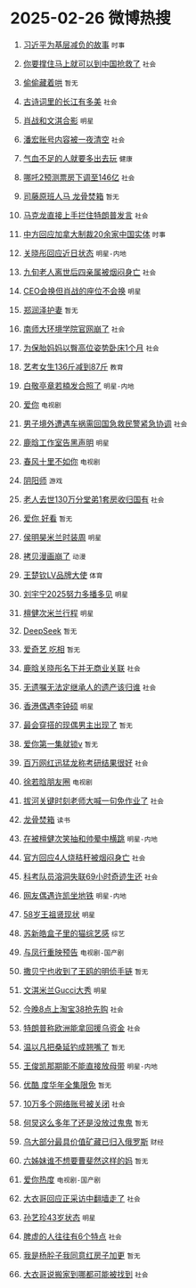 # 2025-02-26 微博热搜 
1. [习近平为基层减负的故事](https://m.weibo.cn/search?containerid=100103type%3D1%26t%3D10%26q%3D%23%E4%B9%A0%E8%BF%91%E5%B9%B3%E4%B8%BA%E5%9F%BA%E5%B1%82%E5%87%8F%E8%B4%9F%E7%9A%84%E6%95%85%E4%BA%8B%23&stream_entry_id=51&isnewpage=1&extparam=seat%3D1%26stream_entry_id%3D51%26pos%3D0%26cate%3D10103%26q%3D%2523%25E4%25B9%25A0%25E8%25BF%2591%25E5%25B9%25B3%25E4%25B8%25BA%25E5%259F%25BA%25E5%25B1%2582%25E5%2587%258F%25E8%25B4%259F%25E7%259A%2584%25E6%2595%2585%25E4%25BA%258B%2523%26dgr%3D0%26c_type%3D51%26filter_type%3Drealtimehot%26display_time%3D1740508455%26pre_seqid%3D174050845559903642777128) `时事` 

2. [你要撑住马上就可以到中国抢救了](https://m.weibo.cn/search?containerid=100103type%3D1%26t%3D10%26q%3D%23%E4%BD%A0%E8%A6%81%E6%92%91%E4%BD%8F%E9%A9%AC%E4%B8%8A%E5%B0%B1%E5%8F%AF%E4%BB%A5%E5%88%B0%E4%B8%AD%E5%9B%BD%E6%8A%A2%E6%95%91%E4%BA%86%23&stream_entry_id=31&isnewpage=1&extparam=seat%3D1%26c_type%3D31%26realpos%3D1%26cate%3D5001%26band_rank%3D1%26lcate%3D5001%26flag%3D2%26stream_entry_id%3D31%26q%3D%2523%25E4%25BD%25A0%25E8%25A6%2581%25E6%2592%2591%25E4%25BD%258F%25E9%25A9%25AC%25E4%25B8%258A%25E5%25B0%25B1%25E5%258F%25AF%25E4%25BB%25A5%25E5%2588%25B0%25E4%25B8%25AD%25E5%259B%25BD%25E6%258A%25A2%25E6%2595%2591%25E4%25BA%2586%2523%26dgr%3D0%26pos%3D0%26filter_type%3Drealtimehot%26display_time%3D1740508455%26pre_seqid%3D174050845559903642777128) `社会` 

3. [偷偷藏着哄](https://m.weibo.cn/search?containerid=100103type%3D1%26t%3D10%26q%3D%E5%81%B7%E5%81%B7%E8%97%8F%E7%9D%80%E5%93%84&stream_entry_id=31&isnewpage=1&extparam=seat%3D1%26c_type%3D31%26realpos%3D2%26cate%3D5001%26band_rank%3D2%26lcate%3D5001%26flag%3D2%26stream_entry_id%3D31%26q%3D%25E5%2581%25B7%25E5%2581%25B7%25E8%2597%258F%25E7%259D%2580%25E5%2593%2584%26dgr%3D0%26pos%3D1%26filter_type%3Drealtimehot%26display_time%3D1740508455%26pre_seqid%3D174050845559903642777128) `暂无` 

4. [古诗词里的长江有多美](https://m.weibo.cn/search?containerid=100103type%3D1%26t%3D10%26q%3D%23%E5%8F%A4%E8%AF%97%E8%AF%8D%E9%87%8C%E7%9A%84%E9%95%BF%E6%B1%9F%E6%9C%89%E5%A4%9A%E7%BE%8E%23&stream_entry_id=31&isnewpage=1&extparam=seat%3D1%26c_type%3D31%26realpos%3D3%26cate%3D5001%26band_rank%3D3%26lcate%3D5001%26flag%3D0%26stream_entry_id%3D31%26q%3D%2523%25E5%258F%25A4%25E8%25AF%2597%25E8%25AF%258D%25E9%2587%258C%25E7%259A%2584%25E9%2595%25BF%25E6%25B1%259F%25E6%259C%2589%25E5%25A4%259A%25E7%25BE%258E%2523%26dgr%3D0%26pos%3D2%26filter_type%3Drealtimehot%26display_time%3D1740508455%26pre_seqid%3D174050845559903642777128) `社会` 

5. [肖战和文淇合影](https://m.weibo.cn/search?containerid=100103type%3D1%26t%3D10%26q%3D%23%E8%82%96%E6%88%98%E5%92%8C%E6%96%87%E6%B7%87%E5%90%88%E5%BD%B1%23&stream_entry_id=31&isnewpage=1&extparam=seat%3D1%26c_type%3D31%26realpos%3D4%26cate%3D5001%26band_rank%3D4%26lcate%3D5001%26flag%3D16%26stream_entry_id%3D31%26q%3D%2523%25E8%2582%2596%25E6%2588%2598%25E5%2592%258C%25E6%2596%2587%25E6%25B7%2587%25E5%2590%2588%25E5%25BD%25B1%2523%26dgr%3D0%26pos%3D3%26filter_type%3Drealtimehot%26display_time%3D1740508455%26pre_seqid%3D174050845559903642777128) `明星` 

6. [潘宏账号内容被一夜清空](https://m.weibo.cn/search?containerid=100103type%3D1%26t%3D10%26q%3D%23%E6%BD%98%E5%AE%8F%E8%B4%A6%E5%8F%B7%E5%86%85%E5%AE%B9%E8%A2%AB%E4%B8%80%E5%A4%9C%E6%B8%85%E7%A9%BA%23&stream_entry_id=31&isnewpage=1&extparam=seat%3D1%26c_type%3D31%26realpos%3D5%26cate%3D5001%26band_rank%3D5%26lcate%3D5001%26flag%3D0%26stream_entry_id%3D31%26q%3D%2523%25E6%25BD%2598%25E5%25AE%258F%25E8%25B4%25A6%25E5%258F%25B7%25E5%2586%2585%25E5%25AE%25B9%25E8%25A2%25AB%25E4%25B8%2580%25E5%25A4%259C%25E6%25B8%2585%25E7%25A9%25BA%2523%26dgr%3D0%26pos%3D4%26filter_type%3Drealtimehot%26display_time%3D1740508455%26pre_seqid%3D174050845559903642777128) `社会` 

7. [气血不足的人就要多出去玩](https://m.weibo.cn/search?containerid=100103type%3D1%26t%3D10%26q%3D%23%E6%B0%94%E8%A1%80%E4%B8%8D%E8%B6%B3%E7%9A%84%E4%BA%BA%E5%B0%B1%E8%A6%81%E5%A4%9A%E5%87%BA%E5%8E%BB%E7%8E%A9%23&stream_entry_id=31&isnewpage=1&extparam=seat%3D1%26c_type%3D31%26realpos%3D6%26cate%3D5001%26band_rank%3D6%26lcate%3D5001%26flag%3D0%26stream_entry_id%3D31%26q%3D%2523%25E6%25B0%2594%25E8%25A1%2580%25E4%25B8%258D%25E8%25B6%25B3%25E7%259A%2584%25E4%25BA%25BA%25E5%25B0%25B1%25E8%25A6%2581%25E5%25A4%259A%25E5%2587%25BA%25E5%258E%25BB%25E7%258E%25A9%2523%26dgr%3D0%26pos%3D5%26filter_type%3Drealtimehot%26display_time%3D1740508455%26pre_seqid%3D174050845559903642777128) `健康` 

8. [哪吒2预测票房下调至146亿](https://m.weibo.cn/search?containerid=100103type%3D1%26t%3D10%26q%3D%23%E5%93%AA%E5%90%922%E9%A2%84%E6%B5%8B%E7%A5%A8%E6%88%BF%E4%B8%8B%E8%B0%83%E8%87%B3146%E4%BA%BF%23&stream_entry_id=31&isnewpage=1&extparam=seat%3D1%26c_type%3D31%26realpos%3D7%26cate%3D5001%26band_rank%3D7%26lcate%3D5001%26flag%3D2%26stream_entry_id%3D31%26q%3D%2523%25E5%2593%25AA%25E5%2590%25922%25E9%25A2%2584%25E6%25B5%258B%25E7%25A5%25A8%25E6%2588%25BF%25E4%25B8%258B%25E8%25B0%2583%25E8%2587%25B3146%25E4%25BA%25BF%2523%26dgr%3D0%26pos%3D6%26filter_type%3Drealtimehot%26display_time%3D1740508455%26pre_seqid%3D174050845559903642777128) `社会` 

9. [司藤原班人马 龙骨焚箱](https://m.weibo.cn/search?containerid=100103type%3D1%26t%3D10%26q%3D%E5%8F%B8%E8%97%A4%E5%8E%9F%E7%8F%AD%E4%BA%BA%E9%A9%AC+%E9%BE%99%E9%AA%A8%E7%84%9A%E7%AE%B1&stream_entry_id=31&isnewpage=1&extparam=seat%3D1%26c_type%3D31%26realpos%3D8%26cate%3D5001%26band_rank%3D8%26lcate%3D5001%26flag%3D2%26stream_entry_id%3D31%26q%3D%25E5%258F%25B8%25E8%2597%25A4%25E5%258E%259F%25E7%258F%25AD%25E4%25BA%25BA%25E9%25A9%25AC%2520%25E9%25BE%2599%25E9%25AA%25A8%25E7%2584%259A%25E7%25AE%25B1%26dgr%3D0%26pos%3D7%26filter_type%3Drealtimehot%26display_time%3D1740508455%26pre_seqid%3D174050845559903642777128) `暂无` 

10. [马克龙直接上手拦住特朗普发言](https://m.weibo.cn/search?containerid=100103type%3D1%26t%3D10%26q%3D%23%E9%A9%AC%E5%85%8B%E9%BE%99%E7%9B%B4%E6%8E%A5%E4%B8%8A%E6%89%8B%E6%8B%A6%E4%BD%8F%E7%89%B9%E6%9C%97%E6%99%AE%E5%8F%91%E8%A8%80%23&stream_entry_id=31&isnewpage=1&extparam=seat%3D1%26c_type%3D31%26realpos%3D9%26cate%3D5001%26band_rank%3D9%26lcate%3D5001%26flag%3D0%26stream_entry_id%3D31%26q%3D%2523%25E9%25A9%25AC%25E5%2585%258B%25E9%25BE%2599%25E7%259B%25B4%25E6%258E%25A5%25E4%25B8%258A%25E6%2589%258B%25E6%258B%25A6%25E4%25BD%258F%25E7%2589%25B9%25E6%259C%2597%25E6%2599%25AE%25E5%258F%2591%25E8%25A8%2580%2523%26dgr%3D0%26pos%3D8%26filter_type%3Drealtimehot%26display_time%3D1740508455%26pre_seqid%3D174050845559903642777128) `社会` 

11. [中方回应加拿大制裁20余家中国实体](https://m.weibo.cn/search?containerid=100103type%3D1%26t%3D10%26q%3D%23%E4%B8%AD%E6%96%B9%E5%9B%9E%E5%BA%94%E5%8A%A0%E6%8B%BF%E5%A4%A7%E5%88%B6%E8%A3%8120%E4%BD%99%E5%AE%B6%E4%B8%AD%E5%9B%BD%E5%AE%9E%E4%BD%93%23&stream_entry_id=31&isnewpage=1&extparam=seat%3D1%26c_type%3D31%26realpos%3D10%26cate%3D5001%26band_rank%3D10%26lcate%3D5001%26flag%3D1%26stream_entry_id%3D31%26q%3D%2523%25E4%25B8%25AD%25E6%2596%25B9%25E5%259B%259E%25E5%25BA%2594%25E5%258A%25A0%25E6%258B%25BF%25E5%25A4%25A7%25E5%2588%25B6%25E8%25A3%258120%25E4%25BD%2599%25E5%25AE%25B6%25E4%25B8%25AD%25E5%259B%25BD%25E5%25AE%259E%25E4%25BD%2593%2523%26dgr%3D0%26pos%3D9%26filter_type%3Drealtimehot%26display_time%3D1740508455%26pre_seqid%3D174050845559903642777128) `时事` 

12. [关晓彤回应近日状态](https://m.weibo.cn/search?containerid=100103type%3D1%26t%3D10%26q%3D%23%E5%85%B3%E6%99%93%E5%BD%A4%E5%9B%9E%E5%BA%94%E8%BF%91%E6%97%A5%E7%8A%B6%E6%80%81%23&stream_entry_id=31&isnewpage=1&extparam=seat%3D1%26c_type%3D31%26realpos%3D11%26cate%3D5001%26band_rank%3D11%26lcate%3D5001%26flag%3D2%26stream_entry_id%3D31%26q%3D%2523%25E5%2585%25B3%25E6%2599%2593%25E5%25BD%25A4%25E5%259B%259E%25E5%25BA%2594%25E8%25BF%2591%25E6%2597%25A5%25E7%258A%25B6%25E6%2580%2581%2523%26dgr%3D0%26pos%3D10%26filter_type%3Drealtimehot%26display_time%3D1740508455%26pre_seqid%3D174050845559903642777128) `明星-内地` 

13. [九旬老人离世后四亲属被烟闷身亡](https://m.weibo.cn/search?containerid=100103type%3D1%26t%3D10%26q%3D%23%E4%B9%9D%E6%97%AC%E8%80%81%E4%BA%BA%E7%A6%BB%E4%B8%96%E5%90%8E%E5%9B%9B%E4%BA%B2%E5%B1%9E%E8%A2%AB%E7%83%9F%E9%97%B7%E8%BA%AB%E4%BA%A1%23&stream_entry_id=31&isnewpage=1&extparam=seat%3D1%26c_type%3D31%26realpos%3D12%26cate%3D5001%26band_rank%3D12%26lcate%3D5001%26flag%3D2%26stream_entry_id%3D31%26q%3D%2523%25E4%25B9%259D%25E6%2597%25AC%25E8%2580%2581%25E4%25BA%25BA%25E7%25A6%25BB%25E4%25B8%2596%25E5%2590%258E%25E5%259B%259B%25E4%25BA%25B2%25E5%25B1%259E%25E8%25A2%25AB%25E7%2583%259F%25E9%2597%25B7%25E8%25BA%25AB%25E4%25BA%25A1%2523%26dgr%3D0%26pos%3D11%26filter_type%3Drealtimehot%26display_time%3D1740508455%26pre_seqid%3D174050845559903642777128) `社会` 

14. [CEO会换但肖战的座位不会换](https://m.weibo.cn/search?containerid=100103type%3D1%26t%3D10%26q%3D%23CEO%E4%BC%9A%E6%8D%A2%E4%BD%86%E8%82%96%E6%88%98%E7%9A%84%E5%BA%A7%E4%BD%8D%E4%B8%8D%E4%BC%9A%E6%8D%A2%23&stream_entry_id=31&isnewpage=1&extparam=seat%3D1%26c_type%3D31%26realpos%3D13%26cate%3D5001%26band_rank%3D13%26lcate%3D5001%26flag%3D0%26stream_entry_id%3D31%26q%3D%2523CEO%25E4%25BC%259A%25E6%258D%25A2%25E4%25BD%2586%25E8%2582%2596%25E6%2588%2598%25E7%259A%2584%25E5%25BA%25A7%25E4%25BD%258D%25E4%25B8%258D%25E4%25BC%259A%25E6%258D%25A2%2523%26dgr%3D0%26pos%3D12%26filter_type%3Drealtimehot%26display_time%3D1740508455%26pre_seqid%3D174050845559903642777128) `明星` 

15. [郑润泽护妻](https://m.weibo.cn/search?containerid=100103type%3D1%26t%3D10%26q%3D%E9%83%91%E6%B6%A6%E6%B3%BD%E6%8A%A4%E5%A6%BB&stream_entry_id=31&isnewpage=1&extparam=seat%3D1%26c_type%3D31%26realpos%3D14%26cate%3D5001%26band_rank%3D14%26lcate%3D5001%26flag%3D0%26stream_entry_id%3D31%26q%3D%25E9%2583%2591%25E6%25B6%25A6%25E6%25B3%25BD%25E6%258A%25A4%25E5%25A6%25BB%26dgr%3D0%26pos%3D13%26filter_type%3Drealtimehot%26display_time%3D1740508455%26pre_seqid%3D174050845559903642777128) `暂无` 

16. [南师大环境学院官网崩了](https://m.weibo.cn/search?containerid=100103type%3D1%26t%3D10%26q%3D%23%E5%8D%97%E5%B8%88%E5%A4%A7%E7%8E%AF%E5%A2%83%E5%AD%A6%E9%99%A2%E5%AE%98%E7%BD%91%E5%B4%A9%E4%BA%86%23&stream_entry_id=31&isnewpage=1&extparam=seat%3D1%26c_type%3D31%26realpos%3D15%26cate%3D5001%26band_rank%3D15%26lcate%3D5001%26flag%3D0%26stream_entry_id%3D31%26q%3D%2523%25E5%258D%2597%25E5%25B8%2588%25E5%25A4%25A7%25E7%258E%25AF%25E5%25A2%2583%25E5%25AD%25A6%25E9%2599%25A2%25E5%25AE%2598%25E7%25BD%2591%25E5%25B4%25A9%25E4%25BA%2586%2523%26dgr%3D0%26pos%3D14%26filter_type%3Drealtimehot%26display_time%3D1740508455%26pre_seqid%3D174050845559903642777128) `社会` 

17. [为保胎妈妈以臀高位姿势卧床1个月](https://m.weibo.cn/search?containerid=100103type%3D1%26t%3D10%26q%3D%23%E4%B8%BA%E4%BF%9D%E8%83%8E%E5%A6%88%E5%A6%88%E4%BB%A5%E8%87%80%E9%AB%98%E4%BD%8D%E5%A7%BF%E5%8A%BF%E5%8D%A7%E5%BA%8A1%E4%B8%AA%E6%9C%88%23&stream_entry_id=31&isnewpage=1&extparam=seat%3D1%26c_type%3D31%26realpos%3D16%26cate%3D5001%26band_rank%3D16%26lcate%3D5001%26flag%3D0%26stream_entry_id%3D31%26q%3D%2523%25E4%25B8%25BA%25E4%25BF%259D%25E8%2583%258E%25E5%25A6%2588%25E5%25A6%2588%25E4%25BB%25A5%25E8%2587%2580%25E9%25AB%2598%25E4%25BD%258D%25E5%25A7%25BF%25E5%258A%25BF%25E5%258D%25A7%25E5%25BA%258A1%25E4%25B8%25AA%25E6%259C%2588%2523%26dgr%3D0%26pos%3D15%26filter_type%3Drealtimehot%26display_time%3D1740508455%26pre_seqid%3D174050845559903642777128) `社会` 

18. [艺考女生136斤减到87斤](https://m.weibo.cn/search?containerid=100103type%3D1%26t%3D10%26q%3D%23%E8%89%BA%E8%80%83%E5%A5%B3%E7%94%9F136%E6%96%A4%E5%87%8F%E5%88%B087%E6%96%A4%23&stream_entry_id=31&isnewpage=1&extparam=seat%3D1%26c_type%3D31%26realpos%3D17%26cate%3D5001%26band_rank%3D17%26lcate%3D5001%26flag%3D0%26stream_entry_id%3D31%26q%3D%2523%25E8%2589%25BA%25E8%2580%2583%25E5%25A5%25B3%25E7%2594%259F136%25E6%2596%25A4%25E5%2587%258F%25E5%2588%25B087%25E6%2596%25A4%2523%26dgr%3D0%26pos%3D16%26filter_type%3Drealtimehot%26display_time%3D1740508455%26pre_seqid%3D174050845559903642777128) `教育` 

19. [白敬亭章若楠发合照了](https://m.weibo.cn/search?containerid=100103type%3D1%26t%3D10%26q%3D%23%E7%99%BD%E6%95%AC%E4%BA%AD%E7%AB%A0%E8%8B%A5%E6%A5%A0%E5%8F%91%E5%90%88%E7%85%A7%E4%BA%86%23&stream_entry_id=31&isnewpage=1&extparam=seat%3D1%26c_type%3D31%26realpos%3D18%26cate%3D5001%26band_rank%3D18%26lcate%3D5001%26flag%3D0%26stream_entry_id%3D31%26q%3D%2523%25E7%2599%25BD%25E6%2595%25AC%25E4%25BA%25AD%25E7%25AB%25A0%25E8%258B%25A5%25E6%25A5%25A0%25E5%258F%2591%25E5%2590%2588%25E7%2585%25A7%25E4%25BA%2586%2523%26dgr%3D0%26pos%3D17%26filter_type%3Drealtimehot%26display_time%3D1740508455%26pre_seqid%3D174050845559903642777128) `明星-内地` 

20. [爱你](https://m.weibo.cn/search?containerid=100103type%3D1%26t%3D10%26q%3D%E7%88%B1%E4%BD%A0&stream_entry_id=31&isnewpage=1&extparam=seat%3D1%26c_type%3D31%26realpos%3D19%26cate%3D5001%26band_rank%3D19%26lcate%3D5001%26flag%3D0%26stream_entry_id%3D31%26q%3D%25E7%2588%25B1%25E4%25BD%25A0%26dgr%3D0%26pos%3D18%26filter_type%3Drealtimehot%26display_time%3D1740508455%26pre_seqid%3D174050845559903642777128) `电视剧` 

21. [男子境外遭遇车祸需回国急救民警紧急协调](https://m.weibo.cn/search?containerid=100103type%3D1%26t%3D10%26q%3D%23%E7%94%B7%E5%AD%90%E5%A2%83%E5%A4%96%E9%81%AD%E9%81%87%E8%BD%A6%E7%A5%B8%E9%9C%80%E5%9B%9E%E5%9B%BD%E6%80%A5%E6%95%91%E6%B0%91%E8%AD%A6%E7%B4%A7%E6%80%A5%E5%8D%8F%E8%B0%83%23&stream_entry_id=31&isnewpage=1&extparam=seat%3D1%26c_type%3D31%26realpos%3D20%26cate%3D5001%26band_rank%3D20%26lcate%3D5001%26flag%3D0%26stream_entry_id%3D31%26q%3D%2523%25E7%2594%25B7%25E5%25AD%2590%25E5%25A2%2583%25E5%25A4%2596%25E9%2581%25AD%25E9%2581%2587%25E8%25BD%25A6%25E7%25A5%25B8%25E9%259C%2580%25E5%259B%259E%25E5%259B%25BD%25E6%2580%25A5%25E6%2595%2591%25E6%25B0%2591%25E8%25AD%25A6%25E7%25B4%25A7%25E6%2580%25A5%25E5%258D%258F%25E8%25B0%2583%2523%26dgr%3D0%26pos%3D19%26filter_type%3Drealtimehot%26display_time%3D1740508455%26pre_seqid%3D174050845559903642777128) `社会` 

22. [鹿晗工作室告黑声明](https://m.weibo.cn/search?containerid=100103type%3D1%26t%3D10%26q%3D%23%E9%B9%BF%E6%99%97%E5%B7%A5%E4%BD%9C%E5%AE%A4%E5%91%8A%E9%BB%91%E5%A3%B0%E6%98%8E%23&stream_entry_id=31&isnewpage=1&extparam=seat%3D1%26c_type%3D31%26realpos%3D21%26cate%3D5001%26band_rank%3D21%26lcate%3D5001%26flag%3D0%26stream_entry_id%3D31%26q%3D%2523%25E9%25B9%25BF%25E6%2599%2597%25E5%25B7%25A5%25E4%25BD%259C%25E5%25AE%25A4%25E5%2591%258A%25E9%25BB%2591%25E5%25A3%25B0%25E6%2598%258E%2523%26dgr%3D0%26pos%3D20%26filter_type%3Drealtimehot%26display_time%3D1740508455%26pre_seqid%3D174050845559903642777128) `明星` 

23. [春风十里不如你](https://m.weibo.cn/search?containerid=100103type%3D1%26t%3D10%26q%3D%E6%98%A5%E9%A3%8E%E5%8D%81%E9%87%8C%E4%B8%8D%E5%A6%82%E4%BD%A0&stream_entry_id=31&isnewpage=1&extparam=seat%3D1%26c_type%3D31%26realpos%3D22%26cate%3D5001%26band_rank%3D22%26lcate%3D5001%26flag%3D1%26stream_entry_id%3D31%26q%3D%25E6%2598%25A5%25E9%25A3%258E%25E5%258D%2581%25E9%2587%258C%25E4%25B8%258D%25E5%25A6%2582%25E4%25BD%25A0%26dgr%3D0%26pos%3D21%26filter_type%3Drealtimehot%26display_time%3D1740508455%26pre_seqid%3D174050845559903642777128) `电视剧` 

24. [阴阳师](https://m.weibo.cn/search?containerid=100103type%3D1%26t%3D10%26q%3D%E9%98%B4%E9%98%B3%E5%B8%88&stream_entry_id=31&isnewpage=1&extparam=seat%3D1%26c_type%3D31%26realpos%3D23%26cate%3D5001%26band_rank%3D23%26lcate%3D5001%26flag%3D0%26stream_entry_id%3D31%26q%3D%25E9%2598%25B4%25E9%2598%25B3%25E5%25B8%2588%26dgr%3D0%26pos%3D22%26filter_type%3Drealtimehot%26display_time%3D1740508455%26pre_seqid%3D174050845559903642777128) `游戏` 

25. [老人去世130万分堂弟1套房收归国有](https://m.weibo.cn/search?containerid=100103type%3D1%26t%3D10%26q%3D%23%E8%80%81%E4%BA%BA%E5%8E%BB%E4%B8%96130%E4%B8%87%E5%88%86%E5%A0%82%E5%BC%9F1%E5%A5%97%E6%88%BF%E6%94%B6%E5%BD%92%E5%9B%BD%E6%9C%89%23&stream_entry_id=31&isnewpage=1&extparam=seat%3D1%26c_type%3D31%26realpos%3D24%26cate%3D5001%26band_rank%3D24%26lcate%3D5001%26flag%3D1%26stream_entry_id%3D31%26q%3D%2523%25E8%2580%2581%25E4%25BA%25BA%25E5%258E%25BB%25E4%25B8%2596130%25E4%25B8%2587%25E5%2588%2586%25E5%25A0%2582%25E5%25BC%259F1%25E5%25A5%2597%25E6%2588%25BF%25E6%2594%25B6%25E5%25BD%2592%25E5%259B%25BD%25E6%259C%2589%2523%26dgr%3D0%26pos%3D23%26filter_type%3Drealtimehot%26display_time%3D1740508455%26pre_seqid%3D174050845559903642777128) `社会` 

26. [爱你 好看](https://m.weibo.cn/search?containerid=100103type%3D1%26t%3D10%26q%3D%E7%88%B1%E4%BD%A0+%E5%A5%BD%E7%9C%8B&stream_entry_id=31&isnewpage=1&extparam=seat%3D1%26c_type%3D31%26realpos%3D25%26cate%3D5001%26band_rank%3D25%26lcate%3D5001%26flag%3D1%26stream_entry_id%3D31%26q%3D%25E7%2588%25B1%25E4%25BD%25A0%2520%25E5%25A5%25BD%25E7%259C%258B%26dgr%3D0%26pos%3D24%26filter_type%3Drealtimehot%26display_time%3D1740508455%26pre_seqid%3D174050845559903642777128) `暂无` 

27. [侯明昊米兰时装周](https://m.weibo.cn/search?containerid=100103type%3D1%26t%3D10%26q%3D%23%E4%BE%AF%E6%98%8E%E6%98%8A%E7%B1%B3%E5%85%B0%E6%97%B6%E8%A3%85%E5%91%A8%23&stream_entry_id=31&isnewpage=1&extparam=seat%3D1%26c_type%3D31%26realpos%3D26%26cate%3D5001%26band_rank%3D26%26lcate%3D5001%26flag%3D1%26stream_entry_id%3D31%26q%3D%2523%25E4%25BE%25AF%25E6%2598%258E%25E6%2598%258A%25E7%25B1%25B3%25E5%2585%25B0%25E6%2597%25B6%25E8%25A3%2585%25E5%2591%25A8%2523%26dgr%3D0%26pos%3D25%26filter_type%3Drealtimehot%26display_time%3D1740508455%26pre_seqid%3D174050845559903642777128) `明星` 

28. [拷贝漫画崩了](https://m.weibo.cn/search?containerid=100103type%3D1%26t%3D10%26q%3D%E6%8B%B7%E8%B4%9D%E6%BC%AB%E7%94%BB%E5%B4%A9%E4%BA%86&stream_entry_id=31&isnewpage=1&extparam=seat%3D1%26c_type%3D31%26realpos%3D27%26cate%3D5001%26band_rank%3D27%26lcate%3D5001%26flag%3D0%26stream_entry_id%3D31%26q%3D%25E6%258B%25B7%25E8%25B4%259D%25E6%25BC%25AB%25E7%2594%25BB%25E5%25B4%25A9%25E4%25BA%2586%26dgr%3D0%26pos%3D26%26filter_type%3Drealtimehot%26display_time%3D1740508455%26pre_seqid%3D174050845559903642777128) `动漫` 

29. [王楚钦LV品牌大使](https://m.weibo.cn/search?containerid=100103type%3D1%26t%3D10%26q%3D%23%E7%8E%8B%E6%A5%9A%E9%92%A6LV%E5%93%81%E7%89%8C%E5%A4%A7%E4%BD%BF%23&stream_entry_id=31&isnewpage=1&extparam=seat%3D1%26c_type%3D31%26realpos%3D28%26cate%3D5001%26band_rank%3D28%26lcate%3D5001%26flag%3D0%26stream_entry_id%3D31%26q%3D%2523%25E7%258E%258B%25E6%25A5%259A%25E9%2592%25A6LV%25E5%2593%2581%25E7%2589%258C%25E5%25A4%25A7%25E4%25BD%25BF%2523%26dgr%3D0%26pos%3D27%26filter_type%3Drealtimehot%26display_time%3D1740508455%26pre_seqid%3D174050845559903642777128) `体育` 

30. [刘宇宁2025努力多播多见](https://m.weibo.cn/search?containerid=100103type%3D1%26t%3D10%26q%3D%23%E5%88%98%E5%AE%87%E5%AE%812025%E5%8A%AA%E5%8A%9B%E5%A4%9A%E6%92%AD%E5%A4%9A%E8%A7%81%23&stream_entry_id=31&isnewpage=1&extparam=seat%3D1%26c_type%3D31%26realpos%3D29%26cate%3D5001%26band_rank%3D29%26lcate%3D5001%26flag%3D1%26stream_entry_id%3D31%26q%3D%2523%25E5%2588%2598%25E5%25AE%2587%25E5%25AE%25812025%25E5%258A%25AA%25E5%258A%259B%25E5%25A4%259A%25E6%2592%25AD%25E5%25A4%259A%25E8%25A7%2581%2523%26dgr%3D0%26pos%3D28%26filter_type%3Drealtimehot%26display_time%3D1740508455%26pre_seqid%3D174050845559903642777128) `明星` 

31. [檀健次米兰行程](https://m.weibo.cn/search?containerid=100103type%3D1%26t%3D10%26q%3D%23%E6%AA%80%E5%81%A5%E6%AC%A1%E7%B1%B3%E5%85%B0%E8%A1%8C%E7%A8%8B%23&stream_entry_id=31&isnewpage=1&extparam=seat%3D1%26c_type%3D31%26realpos%3D30%26cate%3D5001%26band_rank%3D30%26lcate%3D5001%26flag%3D1%26stream_entry_id%3D31%26q%3D%2523%25E6%25AA%2580%25E5%2581%25A5%25E6%25AC%25A1%25E7%25B1%25B3%25E5%2585%25B0%25E8%25A1%258C%25E7%25A8%258B%2523%26dgr%3D0%26pos%3D29%26filter_type%3Drealtimehot%26display_time%3D1740508455%26pre_seqid%3D174050845559903642777128) `明星` 

32. [DeepSeek](https://m.weibo.cn/search?containerid=100103type%3D1%26t%3D10%26q%3DDeepSeek&stream_entry_id=31&isnewpage=1&extparam=seat%3D1%26c_type%3D31%26realpos%3D31%26cate%3D5001%26band_rank%3D31%26lcate%3D5001%26flag%3D1%26stream_entry_id%3D31%26q%3DDeepSeek%26dgr%3D0%26pos%3D30%26filter_type%3Drealtimehot%26display_time%3D1740508455%26pre_seqid%3D174050845559903642777128) `暂无` 

33. [爱奇艺 吃相](https://m.weibo.cn/search?containerid=100103type%3D1%26t%3D10%26q%3D%E7%88%B1%E5%A5%87%E8%89%BA+%E5%90%83%E7%9B%B8&stream_entry_id=31&isnewpage=1&extparam=seat%3D1%26c_type%3D31%26realpos%3D32%26cate%3D5001%26band_rank%3D32%26lcate%3D5001%26flag%3D0%26stream_entry_id%3D31%26q%3D%25E7%2588%25B1%25E5%25A5%2587%25E8%2589%25BA%2520%25E5%2590%2583%25E7%259B%25B8%26dgr%3D0%26pos%3D31%26filter_type%3Drealtimehot%26display_time%3D1740508455%26pre_seqid%3D174050845559903642777128) `暂无` 

34. [鹿晗关晓彤名下并无商业关联](https://m.weibo.cn/search?containerid=100103type%3D1%26t%3D10%26q%3D%23%E9%B9%BF%E6%99%97%E5%85%B3%E6%99%93%E5%BD%A4%E5%90%8D%E4%B8%8B%E5%B9%B6%E6%97%A0%E5%95%86%E4%B8%9A%E5%85%B3%E8%81%94%23&stream_entry_id=31&isnewpage=1&extparam=seat%3D1%26c_type%3D31%26realpos%3D33%26cate%3D5001%26band_rank%3D33%26lcate%3D5001%26flag%3D0%26stream_entry_id%3D31%26q%3D%2523%25E9%25B9%25BF%25E6%2599%2597%25E5%2585%25B3%25E6%2599%2593%25E5%25BD%25A4%25E5%2590%258D%25E4%25B8%258B%25E5%25B9%25B6%25E6%2597%25A0%25E5%2595%2586%25E4%25B8%259A%25E5%2585%25B3%25E8%2581%2594%2523%26dgr%3D0%26pos%3D32%26filter_type%3Drealtimehot%26display_time%3D1740508455%26pre_seqid%3D174050845559903642777128) `社会` 

35. [无遗嘱无法定继承人的遗产该归谁](https://m.weibo.cn/search?containerid=100103type%3D1%26t%3D10%26q%3D%23%E6%97%A0%E9%81%97%E5%98%B1%E6%97%A0%E6%B3%95%E5%AE%9A%E7%BB%A7%E6%89%BF%E4%BA%BA%E7%9A%84%E9%81%97%E4%BA%A7%E8%AF%A5%E5%BD%92%E8%B0%81%23&stream_entry_id=31&isnewpage=1&extparam=seat%3D1%26c_type%3D31%26realpos%3D34%26cate%3D5001%26band_rank%3D34%26lcate%3D5001%26flag%3D1%26stream_entry_id%3D31%26q%3D%2523%25E6%2597%25A0%25E9%2581%2597%25E5%2598%25B1%25E6%2597%25A0%25E6%25B3%2595%25E5%25AE%259A%25E7%25BB%25A7%25E6%2589%25BF%25E4%25BA%25BA%25E7%259A%2584%25E9%2581%2597%25E4%25BA%25A7%25E8%25AF%25A5%25E5%25BD%2592%25E8%25B0%2581%2523%26dgr%3D0%26pos%3D33%26filter_type%3Drealtimehot%26display_time%3D1740508455%26pre_seqid%3D174050845559903642777128) `社会` 

36. [香港偶遇李钟硕](https://m.weibo.cn/search?containerid=100103type%3D1%26t%3D10%26q%3D%23%E9%A6%99%E6%B8%AF%E5%81%B6%E9%81%87%E6%9D%8E%E9%92%9F%E7%A1%95%23&stream_entry_id=31&isnewpage=1&extparam=seat%3D1%26c_type%3D31%26realpos%3D35%26cate%3D5001%26band_rank%3D35%26lcate%3D5001%26flag%3D0%26stream_entry_id%3D31%26q%3D%2523%25E9%25A6%2599%25E6%25B8%25AF%25E5%2581%25B6%25E9%2581%2587%25E6%259D%258E%25E9%2592%259F%25E7%25A1%2595%2523%26dgr%3D0%26pos%3D34%26filter_type%3Drealtimehot%26display_time%3D1740508455%26pre_seqid%3D174050845559903642777128) `明星` 

37. [最会穿搭的现偶男主出现了](https://m.weibo.cn/search?containerid=100103type%3D1%26t%3D10%26q%3D%E6%9C%80%E4%BC%9A%E7%A9%BF%E6%90%AD%E7%9A%84%E7%8E%B0%E5%81%B6%E7%94%B7%E4%B8%BB%E5%87%BA%E7%8E%B0%E4%BA%86&stream_entry_id=31&isnewpage=1&extparam=seat%3D1%26c_type%3D31%26realpos%3D36%26cate%3D5001%26band_rank%3D36%26lcate%3D5001%26flag%3D0%26stream_entry_id%3D31%26q%3D%25E6%259C%2580%25E4%25BC%259A%25E7%25A9%25BF%25E6%2590%25AD%25E7%259A%2584%25E7%258E%25B0%25E5%2581%25B6%25E7%2594%25B7%25E4%25B8%25BB%25E5%2587%25BA%25E7%258E%25B0%25E4%25BA%2586%26dgr%3D0%26pos%3D35%26filter_type%3Drealtimehot%26display_time%3D1740508455%26pre_seqid%3D174050845559903642777128) `暂无` 

38. [爱你第一集就锁v](https://m.weibo.cn/search?containerid=100103type%3D1%26t%3D10%26q%3D%E7%88%B1%E4%BD%A0%E7%AC%AC%E4%B8%80%E9%9B%86%E5%B0%B1%E9%94%81v&stream_entry_id=31&isnewpage=1&extparam=seat%3D1%26c_type%3D31%26realpos%3D37%26cate%3D5001%26band_rank%3D37%26lcate%3D5001%26flag%3D0%26stream_entry_id%3D31%26q%3D%25E7%2588%25B1%25E4%25BD%25A0%25E7%25AC%25AC%25E4%25B8%2580%25E9%259B%2586%25E5%25B0%25B1%25E9%2594%2581v%26dgr%3D0%26pos%3D36%26filter_type%3Drealtimehot%26display_time%3D1740508455%26pre_seqid%3D174050845559903642777128) `暂无` 

39. [百万网红迅猛龙称考研结果很好](https://m.weibo.cn/search?containerid=100103type%3D1%26t%3D10%26q%3D%23%E7%99%BE%E4%B8%87%E7%BD%91%E7%BA%A2%E8%BF%85%E7%8C%9B%E9%BE%99%E7%A7%B0%E8%80%83%E7%A0%94%E7%BB%93%E6%9E%9C%E5%BE%88%E5%A5%BD%23&stream_entry_id=31&isnewpage=1&extparam=seat%3D1%26c_type%3D31%26realpos%3D38%26cate%3D5001%26band_rank%3D38%26lcate%3D5001%26flag%3D0%26stream_entry_id%3D31%26q%3D%2523%25E7%2599%25BE%25E4%25B8%2587%25E7%25BD%2591%25E7%25BA%25A2%25E8%25BF%2585%25E7%258C%259B%25E9%25BE%2599%25E7%25A7%25B0%25E8%2580%2583%25E7%25A0%2594%25E7%25BB%2593%25E6%259E%259C%25E5%25BE%2588%25E5%25A5%25BD%2523%26dgr%3D0%26pos%3D37%26filter_type%3Drealtimehot%26display_time%3D1740508455%26pre_seqid%3D174050845559903642777128) `社会` 

40. [徐若晗朋友圈](https://m.weibo.cn/search?containerid=100103type%3D1%26t%3D10%26q%3D%E5%BE%90%E8%8B%A5%E6%99%97%E6%9C%8B%E5%8F%8B%E5%9C%88&stream_entry_id=31&isnewpage=1&extparam=seat%3D1%26c_type%3D31%26realpos%3D39%26cate%3D5001%26band_rank%3D39%26lcate%3D5001%26flag%3D0%26stream_entry_id%3D31%26q%3D%25E5%25BE%2590%25E8%258B%25A5%25E6%2599%2597%25E6%259C%258B%25E5%258F%258B%25E5%259C%2588%26dgr%3D0%26pos%3D38%26filter_type%3Drealtimehot%26display_time%3D1740508455%26pre_seqid%3D174050845559903642777128) `电视剧` 

41. [拔河关键时刻老师大喊一句免作业了](https://m.weibo.cn/search?containerid=100103type%3D1%26t%3D10%26q%3D%23%E6%8B%94%E6%B2%B3%E5%85%B3%E9%94%AE%E6%97%B6%E5%88%BB%E8%80%81%E5%B8%88%E5%A4%A7%E5%96%8A%E4%B8%80%E5%8F%A5%E5%85%8D%E4%BD%9C%E4%B8%9A%E4%BA%86%23&stream_entry_id=31&isnewpage=1&extparam=seat%3D1%26c_type%3D31%26realpos%3D40%26cate%3D5001%26band_rank%3D40%26lcate%3D5001%26flag%3D1%26stream_entry_id%3D31%26q%3D%2523%25E6%258B%2594%25E6%25B2%25B3%25E5%2585%25B3%25E9%2594%25AE%25E6%2597%25B6%25E5%2588%25BB%25E8%2580%2581%25E5%25B8%2588%25E5%25A4%25A7%25E5%2596%258A%25E4%25B8%2580%25E5%258F%25A5%25E5%2585%258D%25E4%25BD%259C%25E4%25B8%259A%25E4%25BA%2586%2523%26dgr%3D0%26pos%3D39%26filter_type%3Drealtimehot%26display_time%3D1740508455%26pre_seqid%3D174050845559903642777128) `社会` 

42. [龙骨焚箱](https://m.weibo.cn/search?containerid=100103type%3D1%26t%3D10%26q%3D%E9%BE%99%E9%AA%A8%E7%84%9A%E7%AE%B1&stream_entry_id=31&isnewpage=1&extparam=seat%3D1%26c_type%3D31%26realpos%3D41%26cate%3D5001%26band_rank%3D41%26lcate%3D5001%26flag%3D0%26stream_entry_id%3D31%26q%3D%25E9%25BE%2599%25E9%25AA%25A8%25E7%2584%259A%25E7%25AE%25B1%26dgr%3D0%26pos%3D40%26filter_type%3Drealtimehot%26display_time%3D1740508455%26pre_seqid%3D174050845559903642777128) `读书` 

43. [在被檀健次笑抽和帅晕中横跳](https://m.weibo.cn/search?containerid=100103type%3D1%26t%3D10%26q%3D%E5%9C%A8%E8%A2%AB%E6%AA%80%E5%81%A5%E6%AC%A1%E7%AC%91%E6%8A%BD%E5%92%8C%E5%B8%85%E6%99%95%E4%B8%AD%E6%A8%AA%E8%B7%B3&stream_entry_id=31&isnewpage=1&extparam=seat%3D1%26c_type%3D31%26realpos%3D42%26cate%3D5001%26band_rank%3D42%26lcate%3D5001%26flag%3D0%26stream_entry_id%3D31%26q%3D%25E5%259C%25A8%25E8%25A2%25AB%25E6%25AA%2580%25E5%2581%25A5%25E6%25AC%25A1%25E7%25AC%2591%25E6%258A%25BD%25E5%2592%258C%25E5%25B8%2585%25E6%2599%2595%25E4%25B8%25AD%25E6%25A8%25AA%25E8%25B7%25B3%26dgr%3D0%26pos%3D41%26filter_type%3Drealtimehot%26display_time%3D1740508455%26pre_seqid%3D174050845559903642777128) `明星-内地` 

44. [官方回应4人烧秸秆被烟闷身亡](https://m.weibo.cn/search?containerid=100103type%3D1%26t%3D10%26q%3D%23%E5%AE%98%E6%96%B9%E5%9B%9E%E5%BA%944%E4%BA%BA%E7%83%A7%E7%A7%B8%E7%A7%86%E8%A2%AB%E7%83%9F%E9%97%B7%E8%BA%AB%E4%BA%A1%23&stream_entry_id=31&isnewpage=1&extparam=seat%3D1%26c_type%3D31%26realpos%3D43%26cate%3D5001%26band_rank%3D43%26lcate%3D5001%26flag%3D0%26stream_entry_id%3D31%26q%3D%2523%25E5%25AE%2598%25E6%2596%25B9%25E5%259B%259E%25E5%25BA%25944%25E4%25BA%25BA%25E7%2583%25A7%25E7%25A7%25B8%25E7%25A7%2586%25E8%25A2%25AB%25E7%2583%259F%25E9%2597%25B7%25E8%25BA%25AB%25E4%25BA%25A1%2523%26dgr%3D0%26pos%3D42%26filter_type%3Drealtimehot%26display_time%3D1740508455%26pre_seqid%3D174050845559903642777128) `社会` 

45. [科考队员溶洞失联69小时奇迹生还](https://m.weibo.cn/search?containerid=100103type%3D1%26t%3D10%26q%3D%23%E7%A7%91%E8%80%83%E9%98%9F%E5%91%98%E6%BA%B6%E6%B4%9E%E5%A4%B1%E8%81%9469%E5%B0%8F%E6%97%B6%E5%A5%87%E8%BF%B9%E7%94%9F%E8%BF%98%23&stream_entry_id=31&isnewpage=1&extparam=seat%3D1%26c_type%3D31%26realpos%3D44%26cate%3D5001%26band_rank%3D44%26lcate%3D5001%26flag%3D0%26stream_entry_id%3D31%26q%3D%2523%25E7%25A7%2591%25E8%2580%2583%25E9%2598%259F%25E5%2591%2598%25E6%25BA%25B6%25E6%25B4%259E%25E5%25A4%25B1%25E8%2581%259469%25E5%25B0%258F%25E6%2597%25B6%25E5%25A5%2587%25E8%25BF%25B9%25E7%2594%259F%25E8%25BF%2598%2523%26dgr%3D0%26pos%3D43%26filter_type%3Drealtimehot%26display_time%3D1740508455%26pre_seqid%3D174050845559903642777128) `社会` 

46. [网友偶遇许凯坐地铁](https://m.weibo.cn/search?containerid=100103type%3D1%26t%3D10%26q%3D%23%E7%BD%91%E5%8F%8B%E5%81%B6%E9%81%87%E8%AE%B8%E5%87%AF%E5%9D%90%E5%9C%B0%E9%93%81%23&stream_entry_id=31&isnewpage=1&extparam=seat%3D1%26c_type%3D31%26realpos%3D45%26cate%3D5001%26band_rank%3D45%26lcate%3D5001%26flag%3D0%26stream_entry_id%3D31%26q%3D%2523%25E7%25BD%2591%25E5%258F%258B%25E5%2581%25B6%25E9%2581%2587%25E8%25AE%25B8%25E5%2587%25AF%25E5%259D%2590%25E5%259C%25B0%25E9%2593%2581%2523%26dgr%3D0%26pos%3D44%26filter_type%3Drealtimehot%26display_time%3D1740508455%26pre_seqid%3D174050845559903642777128) `明星-内地` 

47. [58岁王祖贤现状](https://m.weibo.cn/search?containerid=100103type%3D1%26t%3D10%26q%3D%2358%E5%B2%81%E7%8E%8B%E7%A5%96%E8%B4%A4%E7%8E%B0%E7%8A%B6%23&stream_entry_id=31&isnewpage=1&extparam=seat%3D1%26c_type%3D31%26realpos%3D46%26cate%3D5001%26band_rank%3D46%26lcate%3D5001%26flag%3D0%26stream_entry_id%3D31%26q%3D%252358%25E5%25B2%2581%25E7%258E%258B%25E7%25A5%2596%25E8%25B4%25A4%25E7%258E%25B0%25E7%258A%25B6%2523%26dgr%3D0%26pos%3D45%26filter_type%3Drealtimehot%26display_time%3D1740508455%26pre_seqid%3D174050845559903642777128) `明星` 

48. [苏新皓盒子里的猫综艺感](https://m.weibo.cn/search?containerid=100103type%3D1%26t%3D10%26q%3D%23%E8%8B%8F%E6%96%B0%E7%9A%93%E7%9B%92%E5%AD%90%E9%87%8C%E7%9A%84%E7%8C%AB%E7%BB%BC%E8%89%BA%E6%84%9F%23&stream_entry_id=31&isnewpage=1&extparam=seat%3D1%26c_type%3D31%26realpos%3D47%26cate%3D5001%26band_rank%3D47%26lcate%3D5001%26flag%3D1%26stream_entry_id%3D31%26q%3D%2523%25E8%258B%258F%25E6%2596%25B0%25E7%259A%2593%25E7%259B%2592%25E5%25AD%2590%25E9%2587%258C%25E7%259A%2584%25E7%258C%25AB%25E7%25BB%25BC%25E8%2589%25BA%25E6%2584%259F%2523%26dgr%3D0%26pos%3D46%26filter_type%3Drealtimehot%26display_time%3D1740508455%26pre_seqid%3D174050845559903642777128) `综艺` 

49. [与凤行重映预告](https://m.weibo.cn/search?containerid=100103type%3D1%26t%3D10%26q%3D%23%E4%B8%8E%E5%87%A4%E8%A1%8C%E9%87%8D%E6%98%A0%E9%A2%84%E5%91%8A%23&stream_entry_id=31&isnewpage=1&extparam=seat%3D1%26c_type%3D31%26realpos%3D48%26cate%3D5001%26band_rank%3D48%26lcate%3D5001%26flag%3D0%26stream_entry_id%3D31%26q%3D%2523%25E4%25B8%258E%25E5%2587%25A4%25E8%25A1%258C%25E9%2587%258D%25E6%2598%25A0%25E9%25A2%2584%25E5%2591%258A%2523%26dgr%3D0%26pos%3D47%26filter_type%3Drealtimehot%26display_time%3D1740508455%26pre_seqid%3D174050845559903642777128) `电视剧-国产剧` 

50. [撒贝宁也收到了王鸥的明侦手链](https://m.weibo.cn/search?containerid=100103type%3D1%26t%3D10%26q%3D%E6%92%92%E8%B4%9D%E5%AE%81%E4%B9%9F%E6%94%B6%E5%88%B0%E4%BA%86%E7%8E%8B%E9%B8%A5%E7%9A%84%E6%98%8E%E4%BE%A6%E6%89%8B%E9%93%BE&stream_entry_id=31&isnewpage=1&extparam=seat%3D1%26c_type%3D31%26realpos%3D49%26cate%3D5001%26band_rank%3D49%26lcate%3D5001%26flag%3D0%26stream_entry_id%3D31%26q%3D%25E6%2592%2592%25E8%25B4%259D%25E5%25AE%2581%25E4%25B9%259F%25E6%2594%25B6%25E5%2588%25B0%25E4%25BA%2586%25E7%258E%258B%25E9%25B8%25A5%25E7%259A%2584%25E6%2598%258E%25E4%25BE%25A6%25E6%2589%258B%25E9%2593%25BE%26dgr%3D0%26pos%3D48%26filter_type%3Drealtimehot%26display_time%3D1740508455%26pre_seqid%3D174050845559903642777128) `暂无` 

51. [文淇米兰Gucci大秀](https://m.weibo.cn/search?containerid=100103type%3D1%26t%3D10%26q%3D%23%E6%96%87%E6%B7%87%E7%B1%B3%E5%85%B0Gucci%E5%A4%A7%E7%A7%80%23&stream_entry_id=31&isnewpage=1&extparam=seat%3D1%26c_type%3D31%26realpos%3D50%26cate%3D5001%26band_rank%3D50%26lcate%3D5001%26flag%3D0%26stream_entry_id%3D31%26q%3D%2523%25E6%2596%2587%25E6%25B7%2587%25E7%25B1%25B3%25E5%2585%25B0Gucci%25E5%25A4%25A7%25E7%25A7%2580%2523%26dgr%3D0%26pos%3D49%26filter_type%3Drealtimehot%26display_time%3D1740508455%26pre_seqid%3D174050845559903642777128) `明星` 

52. [今晚8点上淘宝38抢先购](https://m.weibo.cn/search?containerid=100103type%3D1%26t%3D10%26q%3D%23%E4%BB%8A%E6%99%9A8%E7%82%B9%E4%B8%8A%E6%B7%98%E5%AE%9D38%E6%8A%A2%E5%85%88%E8%B4%AD%23&stream_entry_id=31&isnewpage=1&extparam=seat%3D1%26topic_ad%3D1%26pos%3D3%26stream_entry_id%3D31%26lcate%3D5001%26cate%3D5001%26is_ad_pos%3D1%26band_rank%3D4%26q%3D%2523%25E4%25BB%258A%25E6%2599%259A8%25E7%2582%25B9%25E4%25B8%258A%25E6%25B7%2598%25E5%25AE%259D38%25E6%258A%25A2%25E5%2585%2588%25E8%25B4%25AD%2523%26filter_type%3Drealtimehot%26dgr%3D0%26c_type%3D31%26adid%3D276995%26display_time%3D1740504338%26pre_seqid%3D17405043380290376992266) `社会` 

53. [特朗普称欧洲能拿回援乌资金](https://m.weibo.cn/search?containerid=100103type%3D1%26t%3D10%26q%3D%23%E7%89%B9%E6%9C%97%E6%99%AE%E7%A7%B0%E6%AC%A7%E6%B4%B2%E8%83%BD%E6%8B%BF%E5%9B%9E%E6%8F%B4%E4%B9%8C%E8%B5%84%E9%87%91%23&stream_entry_id=31&isnewpage=1&extparam=seat%3D1%26cate%3D5001%26pos%3D22%26stream_entry_id%3D31%26lcate%3D5001%26realpos%3D22%26flag%3D1%26filter_type%3Drealtimehot%26q%3D%2523%25E7%2589%25B9%25E6%259C%2597%25E6%2599%25AE%25E7%25A7%25B0%25E6%25AC%25A7%25E6%25B4%25B2%25E8%2583%25BD%25E6%258B%25BF%25E5%259B%259E%25E6%258F%25B4%25E4%25B9%258C%25E8%25B5%2584%25E9%2587%2591%2523%26dgr%3D0%26c_type%3D31%26band_rank%3D22%26display_time%3D1740504338%26pre_seqid%3D17405043380290376992266) `社会` 

54. [温以凡把桑延钓成翘嘴了](https://m.weibo.cn/search?containerid=100103type%3D1%26t%3D10%26q%3D%E6%B8%A9%E4%BB%A5%E5%87%A1%E6%8A%8A%E6%A1%91%E5%BB%B6%E9%92%93%E6%88%90%E7%BF%98%E5%98%B4%E4%BA%86&stream_entry_id=31&isnewpage=1&extparam=seat%3D1%26cate%3D5001%26pos%3D23%26stream_entry_id%3D31%26lcate%3D5001%26realpos%3D23%26flag%3D0%26filter_type%3Drealtimehot%26q%3D%25E6%25B8%25A9%25E4%25BB%25A5%25E5%2587%25A1%25E6%258A%258A%25E6%25A1%2591%25E5%25BB%25B6%25E9%2592%2593%25E6%2588%2590%25E7%25BF%2598%25E5%2598%25B4%25E4%25BA%2586%26dgr%3D0%26c_type%3D31%26band_rank%3D23%26display_time%3D1740504338%26pre_seqid%3D17405043380290376992266) `暂无` 

55. [王俊凯那期能不能直接放母带](https://m.weibo.cn/search?containerid=100103type%3D1%26t%3D10%26q%3D%23%E7%8E%8B%E4%BF%8A%E5%87%AF%E9%82%A3%E6%9C%9F%E8%83%BD%E4%B8%8D%E8%83%BD%E7%9B%B4%E6%8E%A5%E6%94%BE%E6%AF%8D%E5%B8%A6%23&stream_entry_id=31&isnewpage=1&extparam=seat%3D1%26cate%3D5001%26pos%3D38%26stream_entry_id%3D31%26lcate%3D5001%26realpos%3D38%26flag%3D0%26filter_type%3Drealtimehot%26q%3D%2523%25E7%258E%258B%25E4%25BF%258A%25E5%2587%25AF%25E9%2582%25A3%25E6%259C%259F%25E8%2583%25BD%25E4%25B8%258D%25E8%2583%25BD%25E7%259B%25B4%25E6%258E%25A5%25E6%2594%25BE%25E6%25AF%258D%25E5%25B8%25A6%2523%26dgr%3D0%26c_type%3D31%26band_rank%3D38%26display_time%3D1740504338%26pre_seqid%3D17405043380290376992266) `明星-内地` 

56. [优酷 度华年全集限免](https://m.weibo.cn/search?containerid=100103type%3D1%26t%3D10%26q%3D%E4%BC%98%E9%85%B7+%E5%BA%A6%E5%8D%8E%E5%B9%B4%E5%85%A8%E9%9B%86%E9%99%90%E5%85%8D&stream_entry_id=31&isnewpage=1&extparam=seat%3D1%26cate%3D5001%26pos%3D41%26stream_entry_id%3D31%26lcate%3D5001%26realpos%3D41%26flag%3D0%26filter_type%3Drealtimehot%26q%3D%25E4%25BC%2598%25E9%2585%25B7%2520%25E5%25BA%25A6%25E5%258D%258E%25E5%25B9%25B4%25E5%2585%25A8%25E9%259B%2586%25E9%2599%2590%25E5%2585%258D%26dgr%3D0%26c_type%3D31%26band_rank%3D41%26display_time%3D1740504338%26pre_seqid%3D17405043380290376992266) `暂无` 

57. [10万多个网络账号被关闭](https://m.weibo.cn/search?containerid=100103type%3D1%26t%3D10%26q%3D%2310%E4%B8%87%E5%A4%9A%E4%B8%AA%E7%BD%91%E7%BB%9C%E8%B4%A6%E5%8F%B7%E8%A2%AB%E5%85%B3%E9%97%AD%23&stream_entry_id=31&isnewpage=1&extparam=seat%3D1%26cate%3D5001%26pos%3D45%26stream_entry_id%3D31%26lcate%3D5001%26realpos%3D45%26flag%3D0%26filter_type%3Drealtimehot%26q%3D%252310%25E4%25B8%2587%25E5%25A4%259A%25E4%25B8%25AA%25E7%25BD%2591%25E7%25BB%259C%25E8%25B4%25A6%25E5%258F%25B7%25E8%25A2%25AB%25E5%2585%25B3%25E9%2597%25AD%2523%26dgr%3D0%26c_type%3D31%26band_rank%3D45%26display_time%3D1740504338%26pre_seqid%3D17405043380290376992266) `社会` 

58. [何炅这么多年了还是没放过鬼鬼](https://m.weibo.cn/search?containerid=100103type%3D1%26t%3D10%26q%3D%E4%BD%95%E7%82%85%E8%BF%99%E4%B9%88%E5%A4%9A%E5%B9%B4%E4%BA%86%E8%BF%98%E6%98%AF%E6%B2%A1%E6%94%BE%E8%BF%87%E9%AC%BC%E9%AC%BC&stream_entry_id=31&isnewpage=1&extparam=seat%3D1%26cate%3D5001%26pos%3D47%26stream_entry_id%3D31%26lcate%3D5001%26realpos%3D47%26flag%3D0%26filter_type%3Drealtimehot%26q%3D%25E4%25BD%2595%25E7%2582%2585%25E8%25BF%2599%25E4%25B9%2588%25E5%25A4%259A%25E5%25B9%25B4%25E4%25BA%2586%25E8%25BF%2598%25E6%2598%25AF%25E6%25B2%25A1%25E6%2594%25BE%25E8%25BF%2587%25E9%25AC%25BC%25E9%25AC%25BC%26dgr%3D0%26c_type%3D31%26band_rank%3D47%26display_time%3D1740504338%26pre_seqid%3D17405043380290376992266) `暂无` 

59. [乌大部分最具价值矿藏已归入俄罗斯](https://m.weibo.cn/search?containerid=100103type%3D1%26t%3D10%26q%3D%23%E4%B9%8C%E5%A4%A7%E9%83%A8%E5%88%86%E6%9C%80%E5%85%B7%E4%BB%B7%E5%80%BC%E7%9F%BF%E8%97%8F%E5%B7%B2%E5%BD%92%E5%85%A5%E4%BF%84%E7%BD%97%E6%96%AF%23&stream_entry_id=31&isnewpage=1&extparam=seat%3D1%26cate%3D5001%26pos%3D48%26stream_entry_id%3D31%26lcate%3D5001%26realpos%3D48%26flag%3D0%26filter_type%3Drealtimehot%26q%3D%2523%25E4%25B9%258C%25E5%25A4%25A7%25E9%2583%25A8%25E5%2588%2586%25E6%259C%2580%25E5%2585%25B7%25E4%25BB%25B7%25E5%2580%25BC%25E7%259F%25BF%25E8%2597%258F%25E5%25B7%25B2%25E5%25BD%2592%25E5%2585%25A5%25E4%25BF%2584%25E7%25BD%2597%25E6%2596%25AF%2523%26dgr%3D0%26c_type%3D31%26band_rank%3D48%26display_time%3D1740504338%26pre_seqid%3D17405043380290376992266) `财经` 

60. [六姊妹谁不想要曹斐然这样的妈](https://m.weibo.cn/search?containerid=100103type%3D1%26t%3D10%26q%3D%E5%85%AD%E5%A7%8A%E5%A6%B9%E8%B0%81%E4%B8%8D%E6%83%B3%E8%A6%81%E6%9B%B9%E6%96%90%E7%84%B6%E8%BF%99%E6%A0%B7%E7%9A%84%E5%A6%88&stream_entry_id=31&isnewpage=1&extparam=seat%3D1%26cate%3D5001%26pos%3D49%26stream_entry_id%3D31%26lcate%3D5001%26realpos%3D49%26flag%3D0%26filter_type%3Drealtimehot%26q%3D%25E5%2585%25AD%25E5%25A7%258A%25E5%25A6%25B9%25E8%25B0%2581%25E4%25B8%258D%25E6%2583%25B3%25E8%25A6%2581%25E6%259B%25B9%25E6%2596%2590%25E7%2584%25B6%25E8%25BF%2599%25E6%25A0%25B7%25E7%259A%2584%25E5%25A6%2588%26dgr%3D0%26c_type%3D31%26band_rank%3D49%26display_time%3D1740504338%26pre_seqid%3D17405043380290376992266) `暂无` 

61. [爱你热度](https://m.weibo.cn/search?containerid=100103type%3D1%26t%3D10%26q%3D%E7%88%B1%E4%BD%A0%E7%83%AD%E5%BA%A6&stream_entry_id=31&isnewpage=1&extparam=seat%3D1%26cate%3D5001%26pos%3D50%26stream_entry_id%3D31%26lcate%3D5001%26realpos%3D50%26flag%3D0%26filter_type%3Drealtimehot%26q%3D%25E7%2588%25B1%25E4%25BD%25A0%25E7%2583%25AD%25E5%25BA%25A6%26dgr%3D0%26c_type%3D31%26band_rank%3D50%26display_time%3D1740504338%26pre_seqid%3D17405043380290376992266) `电视剧-国产剧` 

62. [大衣哥回应正采访中翻墙走了](https://m.weibo.cn/search?containerid=100103type%3D1%26t%3D10%26q%3D%23%E5%A4%A7%E8%A1%A3%E5%93%A5%E5%9B%9E%E5%BA%94%E6%AD%A3%E9%87%87%E8%AE%BF%E4%B8%AD%E7%BF%BB%E5%A2%99%E8%B5%B0%E4%BA%86%23&stream_entry_id=31&isnewpage=1&extparam=seat%3D1%26dgr%3D0%26cate%3D5001%26lcate%3D5001%26pos%3D35%26c_type%3D31%26band_rank%3D36%26realpos%3D36%26flag%3D1%26filter_type%3Drealtimehot%26stream_entry_id%3D31%26q%3D%2523%25E5%25A4%25A7%25E8%25A1%25A3%25E5%2593%25A5%25E5%259B%259E%25E5%25BA%2594%25E6%25AD%25A3%25E9%2587%2587%25E8%25AE%25BF%25E4%25B8%25AD%25E7%25BF%25BB%25E5%25A2%2599%25E8%25B5%25B0%25E4%25BA%2586%2523%26display_time%3D1740501125%26pre_seqid%3D174050112498903750302129) `社会` 

63. [孙艺珍43岁状态](https://m.weibo.cn/search?containerid=100103type%3D1%26t%3D10%26q%3D%23%E5%AD%99%E8%89%BA%E7%8F%8D43%E5%B2%81%E7%8A%B6%E6%80%81%23&stream_entry_id=31&isnewpage=1&extparam=seat%3D1%26dgr%3D0%26cate%3D5001%26lcate%3D5001%26pos%3D44%26c_type%3D31%26band_rank%3D45%26realpos%3D45%26flag%3D0%26filter_type%3Drealtimehot%26stream_entry_id%3D31%26q%3D%2523%25E5%25AD%2599%25E8%2589%25BA%25E7%258F%258D43%25E5%25B2%2581%25E7%258A%25B6%25E6%2580%2581%2523%26display_time%3D1740501125%26pre_seqid%3D174050112498903750302129) `明星` 

64. [脾虚的人往往有6个特点](https://m.weibo.cn/search?containerid=100103type%3D1%26t%3D10%26q%3D%23%E8%84%BE%E8%99%9A%E7%9A%84%E4%BA%BA%E5%BE%80%E5%BE%80%E6%9C%896%E4%B8%AA%E7%89%B9%E7%82%B9%23&stream_entry_id=31&isnewpage=1&extparam=seat%3D1%26dgr%3D0%26cate%3D5001%26lcate%3D5001%26pos%3D45%26c_type%3D31%26band_rank%3D46%26realpos%3D46%26flag%3D1%26filter_type%3Drealtimehot%26stream_entry_id%3D31%26q%3D%2523%25E8%2584%25BE%25E8%2599%259A%25E7%259A%2584%25E4%25BA%25BA%25E5%25BE%2580%25E5%25BE%2580%25E6%259C%25896%25E4%25B8%25AA%25E7%2589%25B9%25E7%2582%25B9%2523%26display_time%3D1740501125%26pre_seqid%3D174050112498903750302129) `社会` 

65. [我是杨肸子我同意红房子加更](https://m.weibo.cn/search?containerid=100103type%3D1%26t%3D10%26q%3D%E6%88%91%E6%98%AF%E6%9D%A8%E8%82%B8%E5%AD%90%E6%88%91%E5%90%8C%E6%84%8F%E7%BA%A2%E6%88%BF%E5%AD%90%E5%8A%A0%E6%9B%B4&stream_entry_id=31&isnewpage=1&extparam=seat%3D1%26dgr%3D0%26cate%3D5001%26lcate%3D5001%26pos%3D46%26c_type%3D31%26band_rank%3D47%26realpos%3D47%26flag%3D0%26filter_type%3Drealtimehot%26stream_entry_id%3D31%26q%3D%25E6%2588%2591%25E6%2598%25AF%25E6%259D%25A8%25E8%2582%25B8%25E5%25AD%2590%25E6%2588%2591%25E5%2590%258C%25E6%2584%258F%25E7%25BA%25A2%25E6%2588%25BF%25E5%25AD%2590%25E5%258A%25A0%25E6%259B%25B4%26display_time%3D1740501125%26pre_seqid%3D174050112498903750302129) `暂无` 

66. [大衣哥说搬家到哪都可能被找到](https://m.weibo.cn/search?containerid=100103type%3D1%26t%3D10%26q%3D%23%E5%A4%A7%E8%A1%A3%E5%93%A5%E8%AF%B4%E6%90%AC%E5%AE%B6%E5%88%B0%E5%93%AA%E9%83%BD%E5%8F%AF%E8%83%BD%E8%A2%AB%E6%89%BE%E5%88%B0%23&stream_entry_id=31&isnewpage=1&extparam=seat%3D1%26dgr%3D0%26cate%3D5001%26lcate%3D5001%26pos%3D49%26c_type%3D31%26band_rank%3D50%26realpos%3D50%26flag%3D0%26filter_type%3Drealtimehot%26stream_entry_id%3D31%26q%3D%2523%25E5%25A4%25A7%25E8%25A1%25A3%25E5%2593%25A5%25E8%25AF%25B4%25E6%2590%25AC%25E5%25AE%25B6%25E5%2588%25B0%25E5%2593%25AA%25E9%2583%25BD%25E5%258F%25AF%25E8%2583%25BD%25E8%25A2%25AB%25E6%2589%25BE%25E5%2588%25B0%2523%26display_time%3D1740501125%26pre_seqid%3D174050112498903750302129) `社会` 
